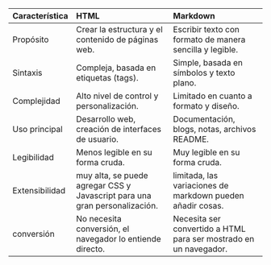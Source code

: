 | Característica | HTML | Markdown |
| :---------------- | :--------------------------------------- | :------------------------------------------------------------------- |
| Propósito | Crear la estructura y el contenido de páginas web. | Escribir texto con formato de manera sencilla y legible. |
| Sintaxis | Compleja, basada en etiquetas (tags). | Simple, basada en símbolos y texto plano. |
| Complejidad | Alto nivel de control y personalización. | Limitado en cuanto a formato y diseño. |
| Uso principal | Desarrollo web, creación de interfaces de usuario. | Documentación, blogs, notas, archivos README. |
| Legibilidad | Menos legible en su forma cruda. | Muy legible en su forma cruda. |
| Extensibilidad | muy alta, se puede agregar CSS y Javascript para una gran personalización. | limitada, las variaciones de markdown pueden añadir cosas. |
| conversión | No necesita conversión, el navegador lo entiende directo. | Necesita ser convertido a HTML para ser mostrado en un navegador. |
